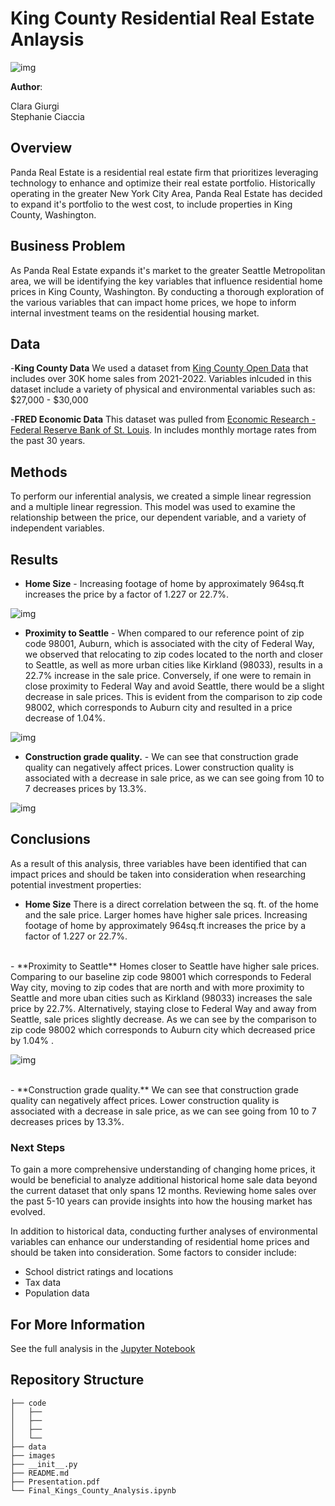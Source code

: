 
# King County Residential Real Estate Anlaysis

![img](/Images/seattle_readme_image.jpeg)

**Author**:

Clara Giurgi
<br>
Stephanie Ciaccia

## Overview

Panda Real Estate is a residential real estate firm that prioritizes leveraging technology to enhance and optimize their real estate portfolio. Historically operating in the greater New York City Area, Panda Real Estate has decided to expand it's portfolio to the west cost, to include properties in King County, Washington.

## Business Problem

As Panda Real Estate expands it's market to the greater Seattle Metropolitan area, we will be identifying the key variables that influence residential home prices in King County, Washington. By conducting a thorough exploration of the various variables that can impact home prices, we hope to inform internal investment teams on the residential housing market.

## Data

-**King County Data** We used a dataset from [King County Open Data](https://gis-kingcounty.opendata.arcgis.com/) that includes over 30K home sales from 2021-2022. Variables inlcuded in this dataset include a variety of physical and environmental variables such as: $27,000 - $30,000

-**FRED Economic Data** This dataset was pulled from [Economic Research - Federal Reserve Bank of St. Louis](https://fred.stlouisfed.org/series/MORTGAGE30US). In includes monthly mortage rates from the past 30 years.

## Methods

To perform our inferential analysis, we created a simple linear regression and a multiple linear regression. This model was used to examine the relationship between the price, our dependent variable, and a variety of independent variables.

## Results

- **Home Size** - Increasing footage of home by approximately 964sq.ft increases the price by a factor of 1.227 or 22.7%.

![img](/Images/median_sqft_vs_price.png)

- **Proximity to Seattle** - When compared to our reference point of zip code 98001, Auburn, which is associated with the city of Federal Way, we observed that relocating to zip codes located to the north and closer to Seattle, as well as more urban cities like Kirkland (98033), results in a 22.7% increase in the sale price. Conversely, if one were to remain in close proximity to Federal Way and avoid Seattle, there would be a slight decrease in sale prices. This is evident from the comparison to zip code 98002, which corresponds to Auburn city and resulted in a price decrease of 1.04%.

![img](/Images/median_zip_code.png)

- **Construction grade quality.** - We can see that construction grade quality can negatively affect prices. Lower construction quality is associated with a decrease in sale price, as we can see going from 10 to 7 decreases prices by 13.3%.

![img](/Images/median_price_grade.png)


## Conclusions

As a result of this analysis, three variables have been identified that can impact prices and should be taken into consideration when researching potential investment properties:

- **Home Size** There is a direct correlation between the sq. ft. of the home and the sale price. Larger homes have higher sale prices. Increasing footage of home by approximately 964sq.ft increases the price by a factor of 1.227 or 22.7%.
<br>
- **Proximity to Seattle** Homes closer to Seattle have higher sale prices. Comparing to our baseline zip code 98001 which corresponds to Federal Way city, moving to zip codes that are north and with more proximity to Seattle and more uban cities such as Kirkland (98033) increases the sale price by 22.7%. Alternatively, staying close to Federal Way and away from Seattle, sale prices slightly decrease. As we can see by the comparison to zip code 98002 which corresponds to Auburn city which decreased price by 1.04% .

![img](/Images/king_county_map.png)

<br>
- **Construction grade quality.** We can see that construction grade quality can negatively affect prices. Lower construction quality is associated with a decrease in sale price, as we can see going from 10 to 7 decreases prices by 13.3%.

### Next Steps

To gain a more comprehensive understanding of changing home prices, it would be beneficial to analyze additional historical home sale data beyond the current dataset that only spans 12 months. Reviewing home sales over the past 5-10 years can provide insights into how the housing market has evolved.

In addition to historical data, conducting further analyses of environmental variables can enhance our understanding of residential home prices and should be taken into consideration. Some factors to consider include:

- School district ratings and locations
- Tax data
- Population data

## For More Information

See the full analysis in the [Jupyter Notebook](https://github.com/claragiurgiu/Phase2-Project/tree/main)

## Repository Structure

```
├── code
│   ├── 
│   ├── 
│   ├── 
│   └── 
├── data
├── images
├── __init__.py
├── README.md
├── Presentation.pdf
└── Final_Kings_County_Analysis.ipynb